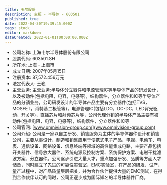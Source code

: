 ```yaml
---
title: 韦尔股份
description: 主板 - 半导体 - 603501
published: true
date: 2022-04-30T19:39:45.000Z
tags: stock
editor: markdown
dateCreated: 2022-01-01T00:00:00.000Z
---
```


- 公司名称: 上海韦尔半导体股份有限公司
- 股票代码: 603501.SH
- 所在地: 上海 - 上海市
- 成立日期: 2007年05月15日
- 注册资本: 87,572.456万元
- 法定代表人: 王崧
- 主营业务: 主营业务:半导体分立器件和电源管理IC等半导体产品的研发设计，以及被动件(包括电阻，电容，电感等)，结构器件，分立器件和IC等半导体产品的分销业务，公司研发设计的半导体产品主要有分立器件(包括TVS，MOSFET，肖特基二极管等)，电源管理IC(包括LDO，DC-DC，LED背光驱动，开关等)，直播芯片和射频芯片等，公司代理分销的半导体产品主要有被动件(包括电阻，电容，电感等)，结构器件，分立器件和IC等
- 公司官网: [www.omnivision-group.com](www.omnivision-group.com)
- 公司介绍: 公司是一家以自主研发、销售服务为主体的半导体器件设计和销售公司，主要从事设计、制造和销售应用于便携式电子产品、电视、电动车、电表、通信设备、网络设备、信息终端等领域的高性能集成电路，主要产品包括开关器件、信号放大器件、系统电源及控制方案、系统保护方案、电磁干扰滤波方案、分立器件。公司逐步引进大量人才，重点加强研发、品质等方面人才储备，同时建立了先进的可靠性实验室、EMC实验室，在产品的研发、试产、量产过程中，对产品质量层层把关，并为合作伙伴提供大量的EMC测试，在得到合作伙伴认可的同时，公司正逐步成为国际知名的半导体器件厂商。


